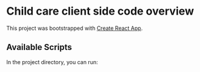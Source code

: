 # Child care client side code overview

This project was bootstrapped with [Create React App](https://github.com/facebook/create-react-app).

## Available Scripts

In the project directory, you can run:
